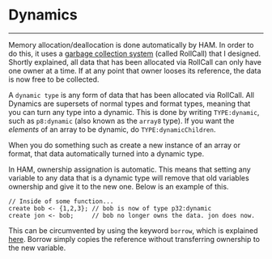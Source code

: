 # Dynamics

---

Memory allocation/deallocation is done automatically by HAM. In order to do this, it uses a [garbage collection system](https://github.com/FISHARMNIC/RollCall) (called RollCall) that I designed. Shortly explained, all data that has been allocated via RollCall can only have one owner at a time. If at any point that owner looses its reference, the data is now free to be collected.  

A `dynamic type` is any form of data that has been allocated via RollCall. All Dynamics are supersets of normal types and format types, meaning that you can turn any type into a dynamic. This is done by writing `TYPE:dynamic`, such as `p8:dynamic` (also known as the `array8` type). If you want the *elements* of an array to be dynamic, do `TYPE:dynamicChildren`. 

When you do something such as create a new instance of an array or format, that data automatically turned into a dynamic type.

In HAM, ownership assignation is automatic. This means that setting any variable to any data that is a dynamic type will remove that old variables ownership and give it to the new one. Below is an example of this.

```
// Inside of some function...
create bob <- {1,2,3}; // bob is now of type p32:dynamic
create jon <- bob;     // bob no longer owns the data. jon does now.
```

This can be circumvented by using the keyword `borrow`, which is explained [here](/docs/Keywords/Borrow.html). Borrow simply copies the reference without transferring ownership to the new variable.
